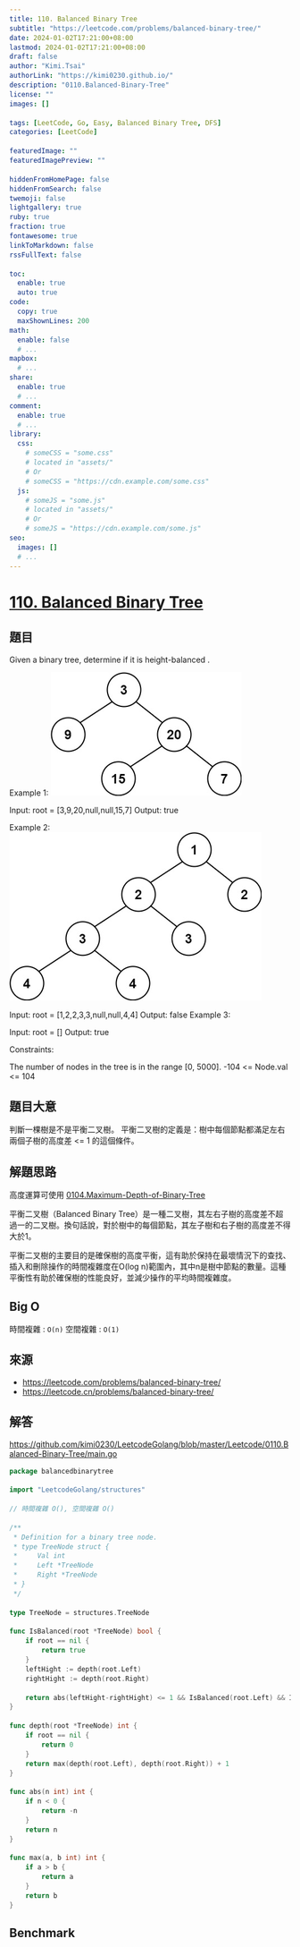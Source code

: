 ```yaml
---
title: 110. Balanced Binary Tree
subtitle: "https://leetcode.com/problems/balanced-binary-tree/"
date: 2024-01-02T17:21:00+08:00
lastmod: 2024-01-02T17:21:00+08:00
draft: false
author: "Kimi.Tsai"
authorLink: "https://kimi0230.github.io/"
description: "0110.Balanced-Binary-Tree"
license: ""
images: []

tags: [LeetCode, Go, Easy, Balanced Binary Tree, DFS]
categories: [LeetCode]

featuredImage: ""
featuredImagePreview: ""

hiddenFromHomePage: false
hiddenFromSearch: false
twemoji: false
lightgallery: true
ruby: true
fraction: true
fontawesome: true
linkToMarkdown: false
rssFullText: false

toc:
  enable: true
  auto: true
code:
  copy: true
  maxShownLines: 200
math:
  enable: false
  # ...
mapbox:
  # ...
share:
  enable: true
  # ...
comment:
  enable: true
  # ...
library:
  css:
    # someCSS = "some.css"
    # located in "assets/"
    # Or
    # someCSS = "https://cdn.example.com/some.css"
  js:
    # someJS = "some.js"
    # located in "assets/"
    # Or
    # someJS = "https://cdn.example.com/some.js"
seo:
  images: []
  # ...
---
```

# [110. Balanced Binary Tree](https://leetcode.com/problems/balanced-binary-tree/)

## 題目
Given a binary tree, determine if it is 
height-balanced
.


Example 1:
![](balance_1.jpg)


Input: root = [3,9,20,null,null,15,7]
Output: true



Example 2:
![](balance_2.jpg)

Input: root = [1,2,2,3,3,null,null,4,4]
Output: false
Example 3:

Input: root = []
Output: true
 

Constraints:

The number of nodes in the tree is in the range [0, 5000].
-104 <= Node.val <= 104

## 題目大意

判斷一棵樹是不是平衡二叉樹。 平衡二叉樹的定義是：樹中每個節點都滿足左右兩個子樹的高度差 <= 1 的這個條件。

## 解題思路

高度運算可使用 [0104.Maximum-Depth-of-Binary-Tree](../0104.Maximum-Depth-of-Binary-Tree/README.md)

平衡二叉樹（Balanced Binary Tree）是一種二叉樹，其左右子樹的高度差不超過一的二叉樹。換句話說，對於樹中的每個節點，其左子樹和右子樹的高度差不得大於1。

平衡二叉樹的主要目的是確保樹的高度平衡，這有助於保持在最壞情況下的查找、插入和刪除操作的時間複雜度在O(log n)範圍內，其中n是樹中節點的數量。這種平衡性有助於確保樹的性能良好，並減少操作的平均時間複雜度。

## Big O
時間複雜 : `O(n)`
空間複雜 : `O(1)`

## 來源
* https://leetcode.com/problems/balanced-binary-tree/
* https://leetcode.cn/problems/balanced-binary-tree/

## 解答
https://github.com/kimi0230/LeetcodeGolang/blob/master/Leetcode/0110.Balanced-Binary-Tree/main.go

```go
package balancedbinarytree

import "LeetcodeGolang/structures"

// 時間複雜 O(), 空間複雜 O()

/**
 * Definition for a binary tree node.
 * type TreeNode struct {
 *     Val int
 *     Left *TreeNode
 *     Right *TreeNode
 * }
 */

type TreeNode = structures.TreeNode

func IsBalanced(root *TreeNode) bool {
	if root == nil {
		return true
	}
	leftHight := depth(root.Left)
	rightHight := depth(root.Right)

	return abs(leftHight-rightHight) <= 1 && IsBalanced(root.Left) && IsBalanced(root.Right)
}

func depth(root *TreeNode) int {
	if root == nil {
		return 0
	}
	return max(depth(root.Left), depth(root.Right)) + 1
}

func abs(n int) int {
	if n < 0 {
		return -n
	}
	return n
}

func max(a, b int) int {
	if a > b {
		return a
	}
	return b
}

```

##  Benchmark

```sh

```